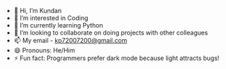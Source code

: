 - 👋 Hi, I’m Kundan 
- 👀 I’m interested in Coding 
- 🌱 I’m currently learning Python 
- 💞️ I’m looking to collaborate on doing projects with other colleagues 
- 📫 My email - kp72007200@gmail.com
- 😄 Pronouns: He/Him
- ⚡ Fun fact: Programmers prefer dark mode because light attracts bugs!

<!---
Kp7700/Kp7700 is a ✨ special ✨ repository because its `README.md` (this file) appears on your GitHub profile.
You can click the Preview link to take a look at your changes.
--->

